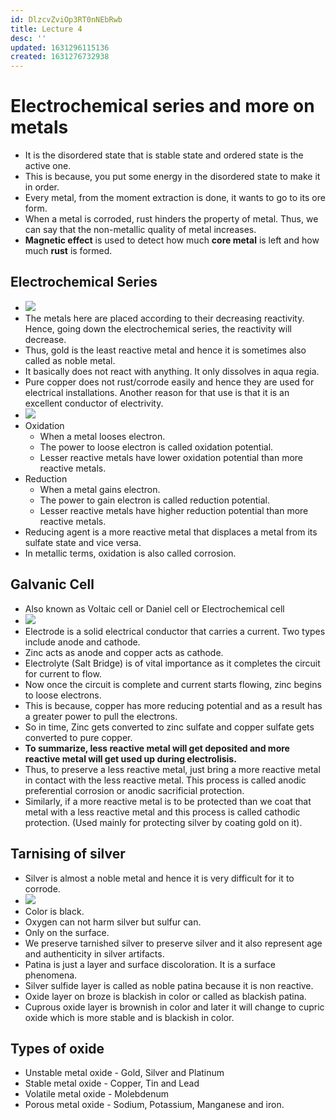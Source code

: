 ```yaml
---
id: DlzcvZviOp3RT0nNEbRwb
title: Lecture 4
desc: ''
updated: 1631296115136
created: 1631276732938
---
```


# Electrochemical series and more on metals

* It is the disordered state that is stable state and ordered state is the active one.
* This is because, you put some energy in the disordered state to make it in order.
* Every metal, from the moment extraction is done, it wants to go to its ore form.
* When a metal is corroded, rust hinders the property of metal. Thus, we can say that the non-metallic quality of metal increases.
* **Magnetic effect** is used to detect how much **core metal** is left and how much **rust** is formed.

## Electrochemical Series
* ![](/assets/images/2021-09-10-22-24-30.png)
* The metals here are placed according to their decreasing reactivity. Hence, going down the electrochemical series, the reactivity will decrease.
* Thus, gold is the least reactive metal and hence it is sometimes also called as noble metal.
* It basically does not react with anything. It only dissolves in aqua regia.
* Pure copper does not rust/corrode easily and hence they are used for electrical installations. Another reason for that use is that it is an excellent conductor of electrivity.
* ![](/assets/images/2021-09-10-22-29-17.png)
* Oxidation 
    * When a metal looses electron. 
    * The power to loose electron is called oxidation potential.
    * Lesser reactive metals have lower oxidation potential than more reactive metals.
* Reduction
    * When a metal gains electron.
    * The power to gain electron is called reduction potential.
    * Lesser reactive metals have higher reduction potential than more reactive metals.
* Reducing agent is a more reactive metal that displaces a metal from its sulfate state and vice versa.
* In metallic terms, oxidation is also called corrosion.

## Galvanic Cell
* Also known as Voltaic cell or Daniel cell or Electrochemical cell
* ![](/assets/images/2021-09-10-22-39-33.png)
* Electrode is a solid electrical conductor that carries a current. Two types include anode and cathode.
* Zinc acts as anode and copper acts as cathode.
* Electrolyte (Salt Bridge) is of vital importance as it completes the circuit for current to flow.
* Now once the circuit is complete and current starts flowing, zinc begins to loose electrons.
* This is because, copper has more reducing potential and as a result has a greater power to pull the electrons.
* So in time, Zinc gets converted to zinc sulfate and copper sulfate gets converted to pure copper.
* **To summarize, less reactive metal will get deposited and more reactive metal will get used up during electrolisis.**
* Thus, to preserve a less reactive metal, just bring a more reactive metal in contact with the less reactive metal. This process is called anodic preferential corrosion or anodic sacrificial protection.
* Similarly, if a more reactive metal is to be protected than we coat that metal with a less reactive metal and this process is called cathodic protection. (Used mainly for protecting silver by coating gold on it).

## Tarnising of silver
* Silver is almost a noble metal and hence it is very difficult for it to corrode.
* ![](/assets/images/2021-09-10-22-53-23.png)
* Color is black.
* Oxygen can not harm silver but sulfur can.
* Only on the surface.
* We preserve tarnished silver to preserve silver and it also represent age and authenticity in silver artifacts.
* Patina is just a layer and surface discoloration. It is a surface phenomena.
* Silver sulfide layer is called as noble patina because it is non reactive.
* Oxide layer on broze is blackish in color or called as blackish patina.
* Cuprous oxide layer is brownish in color and later it will change to cupric oxide which is more stable and is blackish in color.

## Types of oxide
* Unstable metal oxide - Gold, Silver and Platinum
* Stable metal oxide - Copper, Tin and Lead
* Volatile metal oxide - Molebdenum
* Porous metal oxide - Sodium, Potassium, Manganese and iron.